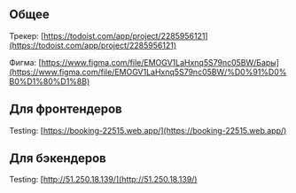 ## Общее
Трекер: [https://todoist.com/app/project/2285956121](https://todoist.com/app/project/2285956121)

Фигма: [https://www.figma.com/file/EMOGV1LaHxnq5S79nc05BW/Бары](https://www.figma.com/file/EMOGV1LaHxnq5S79nc05BW/%D0%91%D0%B0%D1%80%D1%8B)

## Для фронтендеров
Testing: [https://booking-22515.web.app/](https://booking-22515.web.app/)

## Для бэкендеров
Testing: [http://51.250.18.139/](http://51.250.18.139/)
